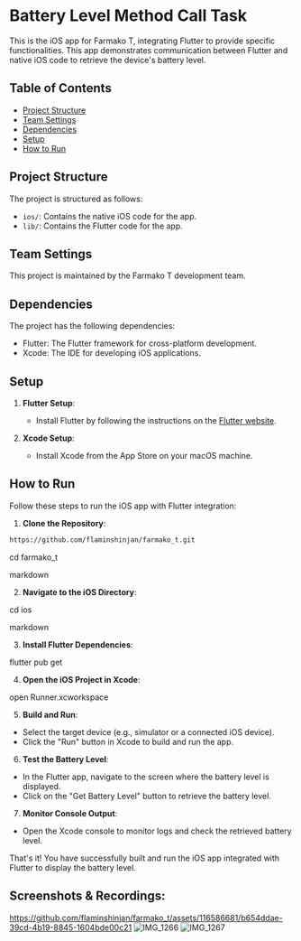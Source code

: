 # Battery Level Method Call Task

This is the iOS app for Farmako T, integrating Flutter to provide specific functionalities. This app demonstrates communication between Flutter and native iOS code to retrieve the device's battery level.

## Table of Contents

- [Project Structure](#project-structure)
- [Team Settings](#team-settings)
- [Dependencies](#dependencies)
- [Setup](#setup)
- [How to Run](#how-to-run)

## Project Structure

The project is structured as follows:

- `ios/`: Contains the native iOS code for the app.
- `lib/`: Contains the Flutter code for the app.

## Team Settings

This project is maintained by the Farmako T development team.

## Dependencies

The project has the following dependencies:

- Flutter: The Flutter framework for cross-platform development.
- Xcode: The IDE for developing iOS applications.

## Setup

1. **Flutter Setup**:
   - Install Flutter by following the instructions on the [Flutter website](https://flutter.dev/docs/get-started/install).

2. **Xcode Setup**:
   - Install Xcode from the App Store on your macOS machine.

## How to Run

Follow these steps to run the iOS app with Flutter integration:

1. **Clone the Repository**:
```bash
https://github.com/flaminshinjan/farmako_t.git
```
cd farmako_t

markdown


2. **Navigate to the iOS Directory**:

cd ios

markdown


3. **Install Flutter Dependencies**:

flutter pub get



4. **Open the iOS Project in Xcode**:

open Runner.xcworkspace



5. **Build and Run**:
- Select the target device (e.g., simulator or a connected iOS device).
- Click the "Run" button in Xcode to build and run the app.

6. **Test the Battery Level**:
- In the Flutter app, navigate to the screen where the battery level is displayed.
- Click on the "Get Battery Level" button to retrieve the battery level.

7. **Monitor Console Output**:
- Open the Xcode console to monitor logs and check the retrieved battery level.

That's it! You have successfully built and run the iOS app integrated with Flutter to display the battery level.

## Screenshots & Recordings:

https://github.com/flaminshinjan/farmako_t/assets/116586681/b654ddae-39cd-4b19-8845-1604bde00c21
![IMG_1266](https://github.com/flaminshinjan/farmako_t/assets/116586681/5e7706fa-7934-461b-9171-0e6d005ac565)
![IMG_1267](https://github.com/flaminshinjan/farmako_t/assets/116586681/eefc6d57-d36b-47e5-b043-dd09ab8bf3bf)

